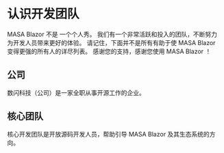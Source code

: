 ﻿# 认识开发团队

MASA Blazor 不是 一个个人秀。 我们有一个非常活跃和投入的团队，不断努力为开发人员带来更好的体验。 请记住，下面并不是所有有助于使 MASA Blazor 变得更强的所有人的详尽列表。 感谢您的支持，感谢您使用 MASA Blazor ！

## 公司

数闪科技（公司）是一家全职从事开源工作的企业。
<team-members name="鬼谷子" 
              position="CTO @ MASA" 
              city="Hangzhou,CN" 
              nationality="Chinese" 
              github-url="https://github.com/doddgu" 
              avatar="https://cdn.masastack.com/stack/images/website/masa-blazor/CompanyUsingUs1.png">
</team-members>

## 核心团队

核心开发团队是开放源码开发人员，帮助引导 MASA Blazor 及其生态系统的方向。

<team-members name="capdiem" 
              position="Developer" 
              city="Hangzhou,CN" 
              nationality="Chinese" 
              github-url="https://github.com/capdiem" 
              avatar="https://cdn.masastack.com/stack/images/website/masa-blazor/avatar3.png">
</team-members>

<team-members name="codding-y" 
              position="Developer" 
              city="Hangzhou,CN" 
              nationality="Chinese" 
              github-url="https://github.com/codding-y" 
              avatar="https://cdn.masastack.com/stack/images/avatar/mr.yan.svg">
</team-members>
